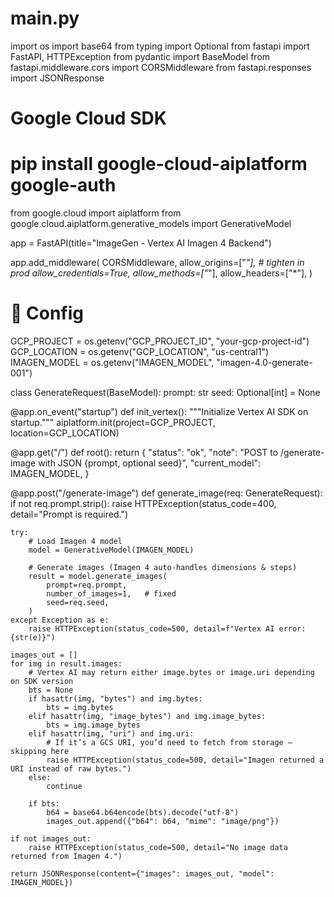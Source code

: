 # main.py
import os
import base64
from typing import Optional
from fastapi import FastAPI, HTTPException
from pydantic import BaseModel
from fastapi.middleware.cors import CORSMiddleware
from fastapi.responses import JSONResponse

# Google Cloud SDK
# pip install google-cloud-aiplatform google-auth
from google.cloud import aiplatform
from google.cloud.aiplatform.generative_models import GenerativeModel

app = FastAPI(title="ImageGen - Vertex AI Imagen 4 Backend")

app.add_middleware(
    CORSMiddleware,
    allow_origins=["*"],  # tighten in prod
    allow_credentials=True,
    allow_methods=["*"],
    allow_headers=["*"],
)

# 🔹 Config
GCP_PROJECT = os.getenv("GCP_PROJECT_ID", "your-gcp-project-id")
GCP_LOCATION = os.getenv("GCP_LOCATION", "us-central1")
IMAGEN_MODEL = os.getenv("IMAGEN_MODEL", "imagen-4.0-generate-001")


class GenerateRequest(BaseModel):
    prompt: str
    seed: Optional[int] = None


@app.on_event("startup")
def init_vertex():
    """Initialize Vertex AI SDK on startup."""
    aiplatform.init(project=GCP_PROJECT, location=GCP_LOCATION)


@app.get("/")
def root():
    return {
        "status": "ok",
        "note": "POST to /generate-image with JSON {prompt, optional seed}",
        "current_model": IMAGEN_MODEL,
    }


@app.post("/generate-image")
def generate_image(req: GenerateRequest):
    if not req.prompt.strip():
        raise HTTPException(status_code=400, detail="Prompt is required.")

    try:
        # Load Imagen 4 model
        model = GenerativeModel(IMAGEN_MODEL)

        # Generate images (Imagen 4 auto-handles dimensions & steps)
        result = model.generate_images(
            prompt=req.prompt,
            number_of_images=1,   # fixed
            seed=req.seed,
        )
    except Exception as e:
        raise HTTPException(status_code=500, detail=f"Vertex AI error: {str(e)}")

    images_out = []
    for img in result.images:
        # Vertex AI may return either image.bytes or image.uri depending on SDK version
        bts = None
        if hasattr(img, "bytes") and img.bytes:
            bts = img.bytes
        elif hasattr(img, "image_bytes") and img.image_bytes:
            bts = img.image_bytes
        elif hasattr(img, "uri") and img.uri:
            # If it’s a GCS URI, you’d need to fetch from storage — skipping here
            raise HTTPException(status_code=500, detail="Imagen returned a URI instead of raw bytes.")
        else:
            continue

        if bts:
            b64 = base64.b64encode(bts).decode("utf-8")
            images_out.append({"b64": b64, "mime": "image/png"})

    if not images_out:
        raise HTTPException(status_code=500, detail="No image data returned from Imagen 4.")

    return JSONResponse(content={"images": images_out, "model": IMAGEN_MODEL})
